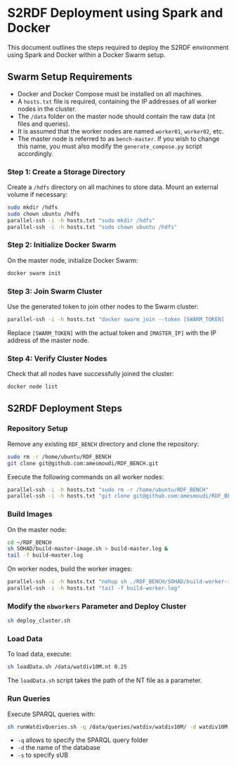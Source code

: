 
# S2RDF Deployment using Spark and Docker

This document outlines the steps required to deploy the S2RDF environment using Spark and Docker within a Docker Swarm setup.

## Swarm Setup Requirements

- Docker and Docker Compose must be installed on all machines.
- A `hosts.txt` file is required, containing the IP addresses of all worker nodes in the cluster.
- The `/data` folder on the master node should contain the raw data (nt files and queries).
- It is assumed that the worker nodes are named `worker01`, `worker02`, etc.
- The master node is referred to as `bench-master`. If you wish to change this name, you must also modify the `generate_compose.py` script accordingly.

### Step 1: Create a Storage Directory

Create a `/hdfs` directory on all machines to store data. Mount an external volume if necessary:

```bash
sudo mkdir /hdfs
sudo chown ubuntu /hdfs
parallel-ssh -i -h hosts.txt "sudo mkdir /hdfs"
parallel-ssh -i -h hosts.txt "sudo chown ubuntu /hdfs"
```

### Step 2: Initialize Docker Swarm

On the master node, initialize Docker Swarm:

```bash
docker swarm init
```

### Step 3: Join Swarm Cluster

Use the generated token to join other nodes to the Swarm cluster:

```bash
parallel-ssh -i -h hosts.txt "docker swarm join --token [SWARM_TOKEN] [MASTER_IP]:2377"
```
Replace `[SWARM_TOKEN]` with the actual token and `[MASTER_IP]` with the IP address of the master node.

### Step 4: Verify Cluster Nodes

Check that all nodes have successfully joined the cluster:

```bash
docker node list
```

## S2RDF Deployment Steps

### Repository Setup

Remove any existing `RDF_BENCH` directory and clone the repository:

```bash
sudo rm -r /home/ubuntu/RDF_BENCH
git clone git@github.com:amesmoudi/RDF_BENCH.git
```

Execute the following commands on all worker nodes:

```bash
parallel-ssh -i -h hosts.txt "sudo rm -r /home/ubuntu/RDF_BENCH"
parallel-ssh -i -h hosts.txt "git clone git@github.com:amesmoudi/RDF_BENCH.git"
```

### Build Images

On the master node:

```bash
cd ~/RDF_BENCH
sh SOHAD/build-master-image.sh > build-master.log &
tail -f build-master.log 
```

On worker nodes, build the worker images:

```bash
parallel-ssh -i -h hosts.txt "nohup sh ./RDF_BENCH/SOHAD/build-worker-image.sh > build-worker.log 2>&1 &"
parallel-ssh -i -h hosts.txt "tail -f build-worker.log"
```

### Modify the `nbworkers` Parameter and Deploy Cluster

```bash
sh deploy_cluster.sh 
```

### Load Data

To load data, execute:

```bash
sh loadData.sh /data/watdiv10M.nt 0.25
```
The `loadData.sh` script takes the path of the NT file as a parameter.

### Run Queries

Execute SPARQL queries with:

```bash
sh runWatdivQueries.sh -q /data/queries/watdiv/watdiv10M/ -d watdiv10M -s 0.25
```
- `-q` allows to specify the SPARQL query folder 
- `-d` the name of the database
- `-s` to specify sUB
